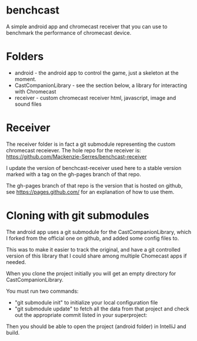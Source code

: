 benchcast
======
A simple android app and chromecast receiver that you can use to benchmark the performance of chromecast device.

Folders
======
* android - the android app to control the game, just a skeleton at the moment.
* CastCompanionLibrary - see the section below, a library for interacting with Chromecast
* receiver - custom chromecast receiver html, javascript, image and sound files

Receiver
======
The receiver folder is in fact a git submodule representing the custom chromecast receiever.
The hole repo for the receiver is: https://github.com/Mackenzie-Serres/benchcast-receiver

I update the version of benchcast-receiver used here to a stable version marked with a tag on the
gh-pages branch of that repo.

The gh-pages branch of that repo is the version that is hosted on github, see https://pages.github.com/
for an explanation of how to use them.

Cloning with git submodules
======
The android app uses a git submodule for the CastCompanionLibrary, which I forked from the official one on github,
and added some config files to.

This was to make it easier to track the original, and have a git controlled version of this library that I could
share among multiple Chomecast apps if needed.

When you clone the project initially you will get an empty directory for CastCompanionLibrary.

You must run two commands:
- "git submodule init" to initialize your local configuration file
- "git submodule update" to fetch all the data from that project and check out the appropriate commit listed in your superproject:

Then you should be able to open the project (android folder) in IntelliJ and build.
